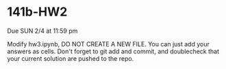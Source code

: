 # 141b-HW2

Due SUN 2/4 at 11:59 pm

Modify hw3.ipynb, DO NOT CREATE A NEW FILE.  You can just add your answers as cells.  Don't forget to git add and commit, and doublecheck that your current solution are pushed to the repo.
